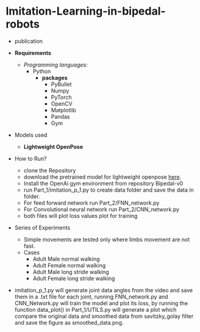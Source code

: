 # Imitation-Learning-in-bipedal-robots

- publication
  
- **Requirements**
   - _Programming languages:_
      - Python
         - **packages**
             - PyBullet
             - Numpy
             - PyTorch
             - OpenCV
             - Matplotlib
             - Pandas
             - Gym


- Models used
   - **Lightweight OpenPose**

- How to Run?
   - clone the Repository
   - download the pretrained model for lightweight openpose [here](https://download.01.org/opencv/openvino_training_extensions/models/human_pose_estimation/checkpoint_iter_370000.pth).
   - Install the OpenAi gym environment from repository Bipedal-v0
   - run Part_1/imitation_p_1.py to create data folder and save the data in folder.
   - For feed forward network run Part_2/FNN_network.py
   - For Convolutional neural network run Part_2/CNN_network.py
   - both files will plot loss values plot for training

- Series of Experiments
  - Simple movements are tested only where limbs movement are not fast.
  - Cases
      - Adult Male normal walking
      - Adult Female normal walking
      - Adult Male long stride walking
      - Adult Female long stride walking

- imitation_p_1.py will generate joint data angles from the video and save them in a .txt file for each joint, running FNN_network.py and CNN_Network.py will train the model and plot its loss, by running the function data_plot() in Part_1/UTILS.py will generate a plot which compare the original data and smoothed data from savitzky_golay filter and save the figure as smoothed_data.png. 
                   
